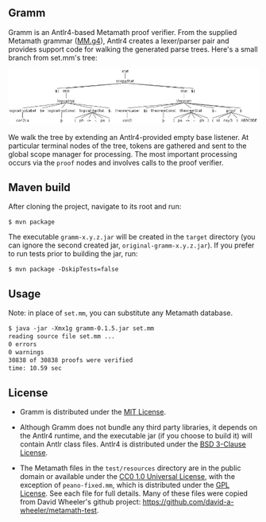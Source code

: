 ## Gramm

Gramm is an Antlr4-based Metamath proof verifier. From the supplied Metamath
grammar ([MM.g4]), Antlr4 creates a lexer/parser pair and provides support code
for walking the generated parse trees. Here's a small branch from set.mm's
tree:  

![a small branch of set.mm][setbranch]

We walk the tree by extending an Antlr4-provided empty base listener. At
particular terminal nodes of the tree, tokens are gathered and sent to the
global scope manager for processing. The most important processing occurs via
the `proof` nodes and involves calls to the proof verifier.

## Maven build

After cloning the project, navigate to its root and run:
```console
$ mvn package
```
The executable `gramm-x.y.z.jar` will be created in the `target` directory
(you can ignore the second created jar, `original-gramm-x.y.z.jar`). If you
prefer to run tests prior to building the jar, run:
```console
$ mvn package -DskipTests=false
```

## Usage

Note: in place of `set.mm`, you can substitute any Metamath database.
```console
$ java -jar -Xmx1g gramm-0.1.5.jar set.mm
reading source file set.mm ...
0 errors
0 warnings
30838 of 30838 proofs were verified
time: 10.59 sec
```

## License

* Gramm is distributed under the [MIT License].

* Although Gramm does not bundle any third party libraries, it depends on the
  Antlr4 runtime, and the executable jar (if you choose to build it) will contain
  Antlr class files. Antlr4 is distributed under the [BSD 3-Clause License].

* The Metamath files in the `test/resources` directory are in the public domain
or available under the [CC0 1.0 Universal License], with the exception of
`peano-fixed.mm`, which is distributed under the [GPL License]. See each file
for full details. Many of these files were copied from David Wheeler's github
project: <https://github.com/david-a-wheeler/metamath-test>.

[MM.g4]: ./src/main/antlr4/naipmoro/gramm/MM.g4
[setbranch]: ./doc/naipmoro/gramm/doc-files/setbranch.png
[MIT License]: ./LICENSE
[BSD 3-Clause License]: https://github.com/antlr/antlr4/blob/master/LICENSE.txt
[CC0 1.0 Universal License]: https://creativecommons.org/publicdomain/zero/1.0/legalcode
[GPL License]: https://opensource.org/licenses/gpl-license
